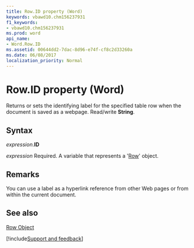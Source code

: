 ```yaml
---
title: Row.ID property (Word)
keywords: vbawd10.chm156237931
f1_keywords:
- vbawd10.chm156237931
ms.prod: word
api_name:
- Word.Row.ID
ms.assetid: 00644dd2-7dac-8d96-e74f-cf8c2d33260a
ms.date: 06/08/2017
localization_priority: Normal
---
```



# Row.ID property (Word)

Returns or sets the identifying label for the specified table row when the document is saved as a webpage. Read/write  **String**.


## Syntax

_expression_.**ID**

_expression_ Required. A variable that represents a '[Row](Word.Row.md)' object.


## Remarks

You can use a label as a hyperlink reference from other Web pages or from within the current document.


## See also


[Row Object](Word.Row.md)

[!include[Support and feedback](~/includes/feedback-boilerplate.md)]